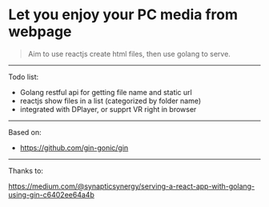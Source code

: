 # Let you enjoy your PC media from webpage


> Aim to use reactjs create html files, then use golang to serve.

___

Todo list:

* Golang restful api for getting file name and static url
* reactjs show files in a list (categorized by folder name)
* integrated with DPlayer, or supprt VR right in browser

___

Based on:

* https://github.com/gin-gonic/gin

___

Thanks to:

https://medium.com/@synapticsynergy/serving-a-react-app-with-golang-using-gin-c6402ee64a4b
